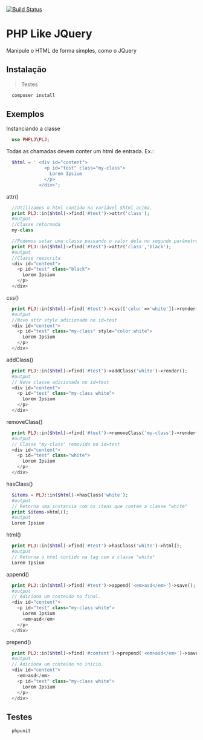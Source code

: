 [![Build Status](https://travis-ci.org/prdossantos/php-like-jquery.svg?branch=master)](https://travis-ci.org/prdossantos/php-like-jquery)
# PHP Like JQuery
Manipule o HTML de forma simples, como o JQuery

## Instalação
> Testes
```sh
  composer install
```
## Exemplos
Instanciando a classe
```php
  use PHPLJ\PLJ;
```
Todas as chamadas devem conter um html de entrada. Ex.:
```php
  $html = ' <div id="content">
              <p id="test" class="my-class">
                Lorem Ipsium
              </p>
            </div>';
```
attr()
```php
  //Utilizamos o html contido na variável $html acima.
  print PLJ::in($html)->find('#test')->attr('class');
  #output
  //Classe retornada
  my-class

  //Podemos setar uma classe passando o valor dela no segundo parâmetro
  print PLJ::in($html)->find('#test')->attr('class','black');
  #output
  //Classe reescrita
  <div id="content">
    <p id="test" class="black">  
      Lorem Ipsium
    </p>
  </div>
```
css()
```php
  print PLJ::in($html)->find('#test')->css(['color'=>'white'])->render();
  #output
  //Novo attr style adicionado no id=test
  <div id="content">
    <p id="test" class="my-class" style="color:white">
      Lorem Ipsium
    </p>
  </div>
```
addClass()
```php
  print PLJ::in($html)->find('#test')->addClass('white')->render();
  #output
  // Nova classe adicionada no id=test
  <div id="content">
    <p id="test" class="my-class white">  
      Lorem Ipsium
    </p>
  </div>
```
removeClass()
```php
  print PLJ::in($html)->find('#test')->removeClass('my-class')->render();
  #output
  // Classe "my-class" removida no id=test
  <div id="content">
    <p id="test" class="white">  
      Lorem Ipsium
    </p>
  </div>
```
hasClass()
```php
  $items = PLJ::in($html)->hasClass('white');
  #output
  // Retorna uma instancia com os itens que contém a classe "white"
  print $items->html();
  #output
  Lorem Ipsium
```
html()
```php
  print PLJ::in($html)->find('#test')->hasClass('white')->html();
  #output
  // Retorna o html contido na tag com a classe "white"  
  Lorem Ipsium
```
append()
```php
  print PLJ::in($html)->find('#test')->append('<em>asd</em>')->save();
  #output
  // Adiciona um conteúdo no final.
  <div id="content">
    <p id="test" class="my-class white">  
      Lorem Ipsium
      <em>asd</em>
    </p>
  </div>
```
prepend()
```php
  print PLJ::in($html)->find('#content')->prepend('<em>asd</em>')->save();
  #output
  // Adiciona um conteúdo no inicio.
  <div id="content">
    <em>asd</em>
    <p id="test" class="my-class white">  
      Lorem Ipsium
    </p>
  </div>
```
## Testes
```sh
  phpunit
```
